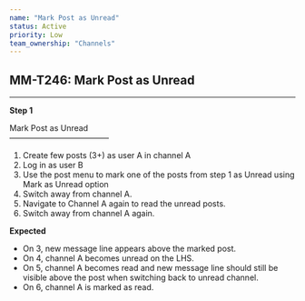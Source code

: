 ```yaml
---
name: "Mark Post as Unread"
status: Active
priority: Low
team_ownership: "Channels"
---
```


## MM-T246: Mark Post as Unread

---

**Step 1**

Mark Post as Unread\
–––––––––––––––––––––––––

1. Create few posts (3+) as user A in channel A
2. Log in as user B
3. Use the post menu to mark one of the posts from step 1 as Unread using Mark as Unread option
4. Switch away from channel A.
5. Navigate to Channel A again to read the unread posts.
6. Switch away from channel A again.

**Expected**

- On 3, new message line appears above the marked post.
- On 4, channel A becomes unread on the LHS.
- On 5, channel A becomes read and new message line should still be visible above the post when switching back to unread channel.
- On 6, channel A is marked as read.

